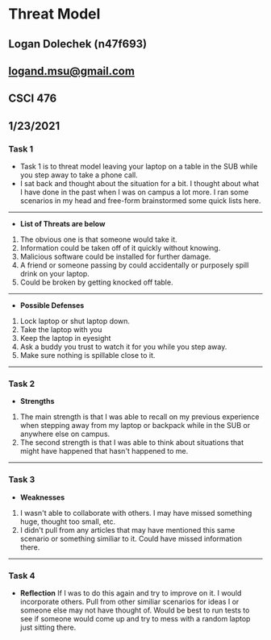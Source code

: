# Threat Model
## Logan Dolechek (n47f693)
## logand.msu@gmail.com
## CSCI 476
## 1/23/2021
### Task 1
- Task 1 is to threat model leaving your laptop on a table in the SUB while you step away to take a phone call. 
- I sat back and thought about the situation for a bit. I thought about what I have done in the past when I was on campus a lot more. I ran some scenarios in my head and free-form brainstormed some quick lists here.  
---
- **List of Threats are below** 
1. The obvious one is that someone would take it. 
2. Information could be taken off of it quickly without knowing.
3. Malicious software could be installed for further damage.
4. A friend or someone passing by could accidentally or purposely spill drink on your laptop. 
5. Could be broken by getting knocked off table. 
---
- **Possible Defenses**
1. Lock laptop or shut laptop down.
2. Take the laptop with you
3. Keep the laptop in eyesight
4. Ask a buddy you trust to watch it for you while you step away. 
5. Make sure nothing is spillable close to it. 
---
### Task 2
- **Strengths**
1. The main strength is that I was able to recall on my previous experience when stepping away from my laptop or backpack while in the SUB or anywhere else on campus. 
2. The second strength is that I was able to think about situations that might have happened that hasn't happened to me. 
---
### Task 3
- **Weaknesses**
1. I wasn't able to collaborate with others. I may have missed something huge, thought too small, etc. 
2. I didn't pull from any articles that may have mentioned this same scenario or something similiar to it. Could have missed information there. 
---
### Task 4
- **Reflection**
If I was to do this again and try to improve on it. I would incorporate others. Pull from other similiar scenarios for ideas I or someone else may not have thought of. Would be best to run tests to see if someone would come up and try to mess with a random laptop just sitting there. 
